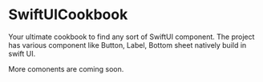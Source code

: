# SwiftUICookbook

Your ultimate cookbook to find any sort of SwiftUI component. 
The project has various component like Button, Label, Bottom sheet natively build in swift UI.

More comonents are coming soon.
